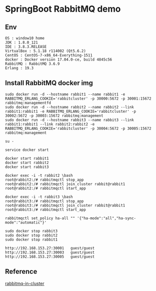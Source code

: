 # SpringBoot RabbitMQ demo

## Env

	OS : window10 home
	JDK : 1.8.0_121
	IDE : 3.8.3.RELEASE
	VirtualBox : 5.1.18 r114002 (Qt5.6.2)
	CentOS : CentOS-7-x86_64-Everything-1511
	docker : Docker version 17.04.0-ce, build 4845c56
	RabbitMQ : RabbitMQ 3.6.9
	Erlang : 19.3
	
## Install RabbitMQ docker img

	sudo docker run -d --hostname rabbit1 --name rabbit1 -e RABBITMQ_ERLANG_COOKIE='rabbitcluster' -p 30000:5672 -p 30001:15672 rabbitmq:managementfd
	sudo docker run -d --hostname rabbit2 --name rabbit2 --link rabbit1:rabbit1 -e RABBITMQ_ERLANG_COOKIE='rabbitcluster' -p 30002:5672 -p 30003:15672 rabbitmq:management
	sudo docker run -d --hostname rabbit3 --name rabbit3 --link rabbit1:rabbit1 --link rabbit2:rabbit2 -e RABBITMQ_ERLANG_COOKIE='rabbitcluster' -p 30004:5672 -p 30005:15672 rabbitmq:management

	su -
	
	service docker start
	
	docker start rabbit1
	docker start rabbit2 
	docker start rabbit3
	
	docker exec -i -t rabbit2 \bash
	root@rabbit2:/# rabbitmqctl stop_app
	root@rabbit2:/# rabbitmqctl join_cluster rabbit@rabbit1
	root@rabbit2:/# rabbitmqctl start_app
	
	docker exec -i -t rabbit3 \bash
	root@rabbit3:/# rabbitmqctl stop_app
	root@rabbit3:/# rabbitmqctl join_cluster rabbit@rabbit1
	root@rabbit3:/# rabbitmqctl start_app
	
	rabbitmqctl set_policy ha-all "" '{"ha-mode":"all","ha-sync-mode":"automatic"}'
	
	sudo docker stop rabbit3
	sudo docker stop rabbit2
	sudo docker stop rabbit1
	
	http://192.168.153.27:30001   guest/guest
	http://192.168.153.27:30003   guest/guest
	http://192.168.153.27:30005   guest/guest
	
## Reference
[rabbitmq-in-cluster]( https://dzone.com/articles/rabbitmq-in-cluster)
